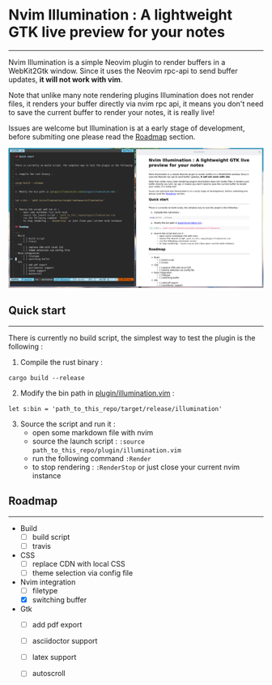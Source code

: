 # Nvim Illumination : A lightweight GTK live preview for your notes
---

Nvim Illumination is a simple Neovim plugin to render buffers in a WebKit2Gtk window. Since it uses the Neovim rpc-api to send buffer updates, **it will not work with vim**.

Note that unlike many note rendering plugins Illumination does not render files, it renders your buffer directly via nvim rpc api, it means you don't need to save the current buffer to render your notes, it is really live!  

Issues are welcome but Illumination is at a early stage of development, before submiting one please read the [Roadmap](#roadmap) section.  

![example screenshot](screenshots/demo.png)

## Quick start 
---

There is currently no build script, the simplest way to test the plugin is the following : 

1. Compile the rust binary : 

``` 
cargo build --release
```

2. Modify the bin path in [plugin/illumination.vim](plugin/illumination.md) :

```
let s:bin = 'path_to_this_repo/target/release/illumination'
```

3. Source the script and run it :
    - open some markdown file with nvim
    - source the launch script : `:source path_to_this_repo/plugin/illumination.vim`
    - run the following command `:Render`
    - to stop rendering : `:RenderStop` or just close your current nvim instance

## Roadmap

---
- Build
    - [ ] build script
    - [ ] travis
- CSS
    - [ ] replace CDN with local CSS  
    - [ ] theme selection via config file
- Nvim integration
    - [ ] filetype 
    - [x] switching buffer
- Gtk
    - [ ] add pdf export
    - [ ] asciidoctor support
    - [ ] latex support
    - [ ] autoscroll

